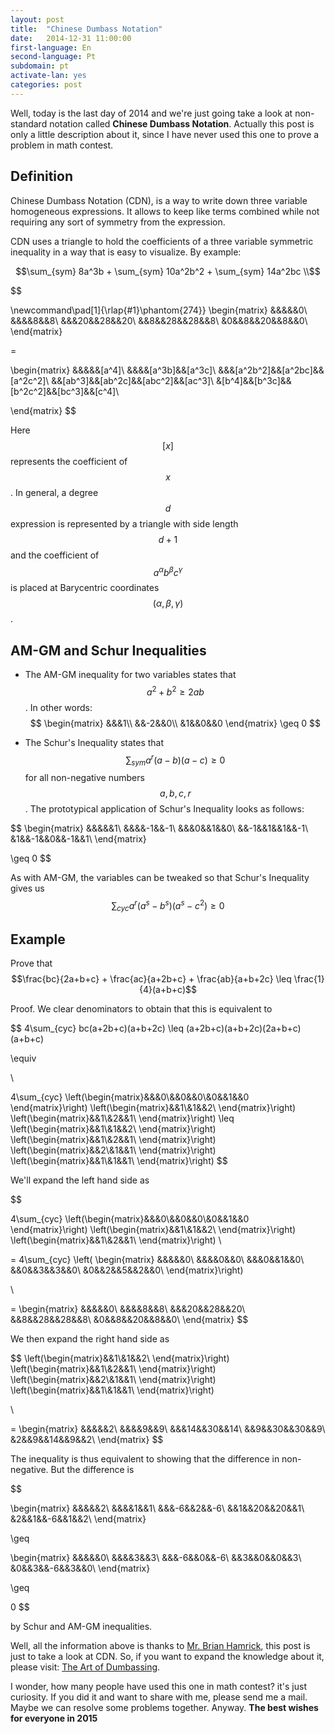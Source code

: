 ```yaml
---
layout: post
title:  "Chinese Dumbass Notation"
date:   2014-12-31 11:00:00
first-language: En
second-language: Pt 
subdomain: pt 
activate-lan: yes
categories: post
---
```


Well, today is the last day of 2014 and we're just going take a look at non-standard notation called <b>Chinese Dumbass Notation</b>.
Actually this post is only a little description about it, since I have never used this one to prove a problem in math contest.

<b>Definition</b>
---

Chinese Dumbass Notation (CDN), is a way to write down three variable homogeneous expressions. It allows to keep like terms combined while not requiring
any sort of symmetry from the expression.

CDN uses a triangle to hold the coefficients of a three variable symmetric inequality in a way that is easy to visualize. By example: 

$$\sum_{sym} 8a^3b + \sum_{sym} 10a^2b^2 + \sum_{sym} 14a^2bc \\$$


$$

\newcommand\pad[1]{\rlap{#1}\phantom{274}}
\begin{matrix}
&&&&&0\\
&&&&8&&8\\
&&&20&&28&&20\\
&&8&&28&&28&&8\\
&0&&8&&20&&8&&0\\
\end{matrix}


=

\begin{matrix}
&&&&&[a^4]\\ 
&&&&[a^3b]&&[a^3c]\\
&&&[a^2b^2]&&[a^2bc]&&[a^2c^2]\\
&&[ab^3]&&[ab^2c]&&[abc^2]&&[ac^3]\\
&[b^4]&&[b^3c]&&[b^2c^2]&&[bc^3]&&[c^4]\\

\end{matrix}
$$

Here $$[x]$$ represents the coefficient of $$x$$. In general, a degree $$d$$ expression is represented by a triangle with side length $$d+1$$ and the
coefficient of $$a^{\alpha}b^{\beta}c^{\gamma}$$ is placed at Barycentric coordinates $$(\alpha, \beta, \gamma)$$.

<b>AM-GM and Schur Inequalities</b>
---

- The AM-GM inequality for two variables states that $$a^2 + b^2 \geq 2ab$$. In other words: 
$$
\begin{matrix}  
&&&1\\
&&-2&&0\\
&1&&0&&0
\end{matrix} \geq 0
$$


- The Schur's Inequality states that $$\sum_{sym} a^r(a-b)(a-c) \geq 0 $$ for all non-negative numbers $$a, b, c, r$$. The prototypical application of Schur's Inequality looks as follows:

$$
\begin{matrix}
&&&&&1\\ 
&&&&-1&&-1\\
&&&0&&1&&0\\
&&-1&&1&&1&&-1\\
&1&&-1&&0&&-1&&1\\
\end{matrix} 

\geq 0 
$$

As with AM-GM, the variables can be tweaked so that Schur's Inequality gives us $$\sum_{cyc}a^r(a^s-b^s)(a^s-c^2) \geq 0 $$

<b>Example</b>
---

Prove that $$\frac{bc}{2a+b+c} + \frac{ac}{a+2b+c} + \frac{ab}{a+b+2c} \leq \frac{1}{4}(a+b+c)$$

Proof. We clear denominators to obtain that this is equivalent to

$$
4\sum_{cyc} bc(a+2b+c)(a+b+2c) \leq (a+2b+c)(a+b+2c)(2a+b+c)(a+b+c)

\equiv

\\

4\sum_{cyc} \left(\begin{matrix}&&&0\\&&0&&0\\&0&&1&&0  \end{matrix}\right) \left(\begin{matrix}&&1\\&1&&2\\ \end{matrix}\right) \left(\begin{matrix}&&1\\&2&&1\\ \end{matrix}\right)  \leq \left(\begin{matrix}&&1\\&1&&2\\ \end{matrix}\right)   \left(\begin{matrix}&&1\\&2&&1\\ \end{matrix}\right)  \left(\begin{matrix}&&2\\&1&&1\\ \end{matrix}\right)  \left(\begin{matrix}&&1\\&1&&1\\ \end{matrix}\right)
$$

We'll expand the left hand side as

$$

4\sum_{cyc} \left(\begin{matrix}&&&0\\&&0&&0\\&0&&1&&0  \end{matrix}\right) \left(\begin{matrix}&&1\\&1&&2\\ \end{matrix}\right) \left(\begin{matrix}&&1\\&2&&1\\ \end{matrix}\right) \\

= 4\sum_{cyc} \left( \begin{matrix} 
&&&&&0\\ 
&&&&0&&0\\
&&&0&&1&&0\\
&&0&&3&&3&&0\\
&0&&2&&5&&2&&0\\
\end{matrix}\right)

\\

=
\begin{matrix}
&&&&&0\\
&&&&8&&8\\
&&&20&&28&&20\\
&&8&&28&&28&&8\\
&0&&8&&20&&8&&0\\
\end{matrix}
$$

We then expand the right hand side as


$$
\left(\begin{matrix}&&1\\&1&&2\\ \end{matrix}\right)   \left(\begin{matrix}&&1\\&2&&1\\ \end{matrix}\right)  \left(\begin{matrix}&&2\\&1&&1\\ \end{matrix}\right)  \left(\begin{matrix}&&1\\&1&&1\\ \end{matrix}\right)

\\

=
\begin{matrix}
&&&&&2\\
&&&&9&&9\\
&&&14&&30&&14\\
&&9&&30&&30&&9\\
&2&&9&&14&&9&&2\\
\end{matrix}
$$

The inequality is thus equivalent to showing that the difference in non-negative. But the difference is 

$$

\begin{matrix}
&&&&&2\\
&&&&1&&1\\
&&&-6&&2&&-6\\
&&1&&20&&20&&1\\
&2&&1&&-6&&1&&2\\
\end{matrix}

\geq

\begin{matrix}
&&&&&0\\
&&&&3&&3\\
&&&-6&&0&&-6\\
&&3&&0&&0&&3\\
&0&&3&&-6&&3&&0\\
\end{matrix}

\geq


0
$$

by Schur and AM-GM inequalities.

Well, all the information above is thanks to [Mr. Brian Hamrick][BH], this post is just to take a look at CDN. So, if you want to expand the knowledge about it, please visit: [The Art of Dumbassing][CDN]. 

I wonder, how many people have used this one in math contest? it's just curiosity. If you did it and want to share with me, please send me a mail.
Maybe we can resolve some problems together. Anyway. <b>The best wishes for everyone in 2015</b>


[CDN]: http://www.tjhsst.edu/~2010bhamrick/files/dumbassing.pdf
[BH]: http://www.tjhsst.edu/~2010bhamrick/
